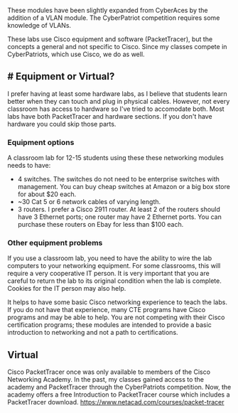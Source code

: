 These modules have been slightly expanded from CyberAces by the addition of a VLAN module.  The CyberPatriot competition requires some knowledge of VLANs.

These labs use Cisco equipment and software (PacketTracer), but the concepts a general and not specific to Cisco.  Since my classes compete in CyberPatriots, which use Cisco, we do as well.

## # Equipment or Virtual?

I prefer having at least some hardware labs, as I believe that students learn better when they can touch and plug in physical cables.  However, not every classroom has access to hardware so I've tried to accomodate both.  Most labs have both PacketTracer and hardware sections.  If you don't have hardware you could skip those parts.

### Equipment options
A classroom lab for 12-15 students using these these networking modules needs to have:
- 	4 switches.  The switches do not need to be enterprise switches with management.  You can buy cheap switches at Amazon or a big box store for about $20 each.
- 	~30 Cat 5 or 6 network cables of varying length.
- 	3 routers.  I prefer a Cisco 2911 router.  At least 2 of the routers should have 3 Ethernet ports; one router may have 2 Ethernet ports.  You can purchase these routers on Ebay for less than $100 each.

### Other equipment problems
If you use a classroom lab, you need to have the ability to wire the lab computers to your networking equipment.  For some classrooms, this will require a very cooperative IT person.  It is very important that you are careful to return the lab to its original condition when the lab is complete.  Cookies for the IT person may also help.

It helps to have some basic Cisco networking experience to teach the labs.  If you do not have that experience, many CTE programs have Cisco programs and may be able to help.  You are not competing with their Cisco certification programs; these modules are intended to provide a basic introduction to networking and not a path to certifications.


## Virtual
Cisco PacketTracer once was only available to members of the Cisco Networking Academy.  In the past, my classes gained access to the academy and PacketTracer through the CyberPatriots competition.  Now, the academy offers a free Introduction to PacketTracer course which includes a PacketTracer download.  https://www.netacad.com/courses/packet-tracer